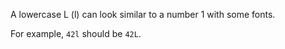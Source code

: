 A lowercase L (l) can look similar to a number 1 with some fonts.

For example, `42l` should be `42L`.
      